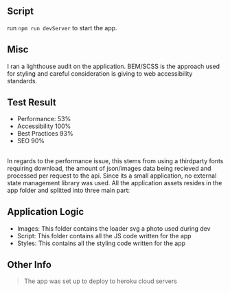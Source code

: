 ## Script
run `npm run devServer` to start the app.


## Misc
I ran a lighthouse audit on the application. BEM/SCSS is the approach used for styling and careful consideration is giving to web accessibility standards.

## Test Result
* Performance: 53%
* Accessibility 100%
* Best Practices 93%
* SEO 90%

## 
In regards to the performance issue, this stems from using a thirdparty fonts requiring download, the amount of json/images data being recieved and processed per request to the api. 
Since its a small application, no external state management library was used. All the application assets resides in the app folder and splitted into three main part:

## Application Logic
* Images: This folder contains the loader svg a photo used during dev
* Script: This folder contains all the JS code written for the app
* Styles: This contains all the styling code written for the app

## Other Info
> The app was set up to deploy to heroku cloud servers


